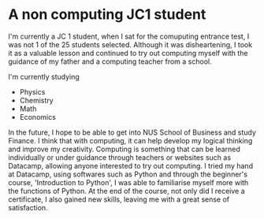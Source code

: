 # A non computing JC1 student

I'm currently a JC 1 student, when I sat for the comuputing entrance test, I was not 1 of the 25 students selected. Although it was disheartening, I took it as a valuable lesson and continued to try out computing myself with the guidance of my father and a computing teacher from a school.

I'm currently studying
* Physics
* Chemistry
* Math
* Economics

In the future, I hope to be able to get into NUS School of Business and study Finance. I think that with computing, it can help develop my logical thinking and improve my creativity.
Computing is something that can be learned individually or under guidance through teachers or websites such as Datacamp, allowing anyone interested to try out computing. I tried my hand at Datacamp, using softwares such as Python and through the beginner's course, 'Introduction to Python', I was able to familiarise myself more with the functions of Python. At the end of the course, not only did I receive a certificate, I also gained new skills, leaving me with a great sense of satisfaction.
